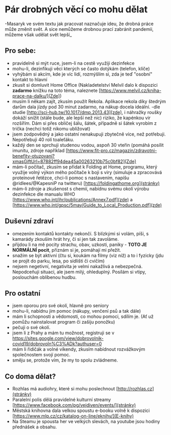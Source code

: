 # Pár drobných věcí co mohu dělat

-Masaryk ve svém textu jak pracovat naznačuje ideu, že drobná práce může změnit svět. A sice nemůžeme drobnou prací zabránit pandemii, můžeme však udělat svět lepší_

## Pro sebe:
- pravidelně si mýt ruce, jsem-li na cestě využiji dezinfekce
- mohu-li, dezinfikuji věci kterých se často dotýkám (telefon, klíče)
- vyhýbám si akcím, kde je víc lidí, rozmýšlím si, zda je teď "osobní" kontakt to hlavní
- zkusít si domluvit Home Office (Nakladetelství Melvil dalo k dispozici **zadarmo** knížku na toto téma, naleznete [https://www.melvil.cz/kniha-prace-na-dalku/](Zde))
- musím li někam zajít, zkusím použít Rekola. Aplikace rekola díky štedrým darům dala jízdy pod 30 minut zadarmo, na nákup docela ideální.
-dle studie [http://sci-hub.tw/10.1017/dmp.2013.43](zde), i náhražky roušky dokáží snížit (stále bude, ale lepší než nic) riziko, že kapénkou vir rozšířím. Dám si přes obličej šálu, šátek, případně si šátek vyrobím z trička (nechci totiž nikomu ubližovat)
- jsem zodpovědný a jako ostatní nenakupuji zbytečně více, než potřebuji. Nepotřebuji 40 rolí toaleťáku.
- každý den se sprchuji studenou vodou, aspoň 30 vteřin (pomáhá posílit imunitu, zdroje například [https://www.fit-pro.cz/magazin/zdravotni-benefity-otuzovani?xmasGiftUrl=87882ff94dea45a00263210b75c0bf82](Zde)
- mám-li počítač, zkusím se přidat k Folding at Home, programu, který využije volný výkon mého počítače k boji  s viry (simuluje a zpracovává proteinové řetězce, chci-li pomoc s nastavením, napíšu @ridlees/@KapesniP na twitteru) [https://foldingathome.org](stránky)
- mám-li zdroje a zkušenost s chemií, nabídnu svému okolí výrobu dezinfekce dle manualu WHO [https://www.who.int/ihr/publications/Annex7.pdf](zde) a [https://www.who.int/gpsc/5may/Guide_to_Local_Production.pdf](zde)


## Duševní zdraví
- omezením kontaktů kontakty nekončí. S blízkými si volám, píši, s kamarády zkouším hrát hry, či si jen tak zavoláme.
- přijdou li na mě pocity strachu, obav, uzkosti, paniky - **TOTO JE NORMÁLNÍ pocit**, přiznám si je, pomáhají mi přežít.
- snažím se být aktivní (čtu si, koukám na filmy (viz níž) a to i fyzicky (jdu se projít do parku, lesa, po sídlišti či cvičím)
- nejsem negetivní, negativita je velmi nakažlivá a nebezpečná. Nepodceňuji situaci, ale jsem milý, ohleduplný. Posílám si vtipy, poslouchám oblíbenou hudbu.

## Pro ostatní
- jsem oporou pro své okolí, hlavně pro seniory
- mohu-li, nabídnu jim pomoc (nákupy, venčení psů a tak dále)
- mám li schopnosti a vědomosti, co mohou pomoci, sdílím je. (Ať už pomůžu nainstalovat program či zašiju ponožku)
- pečuji o své okolí.
- jsem li z Prahy a mám tu možnost, registruji se v https://sites.google.com/view/dobrovolnik-covid19/dobrovoln%C3%ADk?authuser=0
- mám li řidičák a volné víkendy, zkusím nabídnout rozvážkovým společnostem svojí pomoc.
- směju se, protože vím, že my to spolu zvládneme.

## Co doma dělat? 
- Rozhlas má audiohry, které si mohu poslechnout [http://rozhlas.cz](stránky)
- Paralelní polis dělá pravidelné kulturní streamy [https://www.facebook.com/pg/vejdiven/events/](stránky)
- Městská knihovna dala velkou spoustu e-booku volně k dispozici [https://www.mlp.cz/cz/katalog-on-line/eknihy/](E-knihy)
- Na Steamu je spousta her ve velkých slevách, na youtube jsou hodiny přednášek a obsahu.

